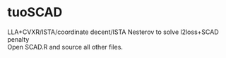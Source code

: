 # tuoSCAD
LLA+CVXR/ISTA/coordinate decent/ISTA Nesterov to solve l2loss+SCAD penalty<br>
Open SCAD.R and source all other files.
